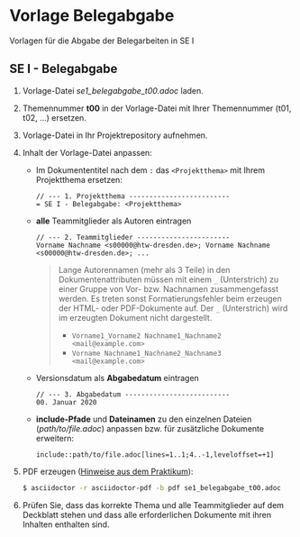 # Vorlage Belegabgabe

Vorlagen für die Abgabe der Belegarbeiten in SE I

## SE I - Belegabgabe

1. Vorlage-Datei *se1_belegabgabe_t00.adoc* laden.
2. Themennummer **t00** in der Vorlage-Datei mit Ihrer Themennummer (t01, t02, ...) ersetzen.
3. Vorlage-Datei in Ihr Projektrepository aufnehmen.
4. Inhalt der Vorlage-Datei anpassen:
    - Im Dokumententitel nach dem `:` das `<Projektthema>` mit Ihrem Projektthema ersetzen:
    
        ```
        // --- 1. Projektthema -------------------------
        = SE I - Belegabgabe: <Projektthema>
        ```
    
    - **alle** Teammitglieder als Autoren eintragen
    
        ```
        // --- 2. Teammitglieder -----------------------
        Vorname Nachname <s00000@htw-dresden.de>; Vorname Nachname <s00000@htw-dresden.de>; ...
        ```
        > Lange Autorennamen (mehr als 3 Teile) in den Dokumentenattributen müssen mit einem `_` (Unterstrich) zu einer Gruppe von Vor- bzw. Nachnamen zusammengefasst werden. Es treten sonst Formatierungsfehler beim erzeugen der HTML- oder PDF-Dokumente auf. Der `_` (Unterstrich) wird im erzeugten Dokument nicht dargestellt.
        >
        > - `Vorname1_Vorname2 Nachname1_Nachname2 <mail@example.com>`
        > - `Vorname Nachname1_Nachname2_Nachname3 <mail@example.com>`
    
    - Versionsdatum als **Abgabedatum** eintragen
    
        ```
        // --- 3. Abgabedatum --------------------------
        00. Januar 2020
        ```
        
    - **include-Pfade** und **Dateinamen** zu den einzelnen Dateien (*path/to/file.adoc*) anpassen bzw. für zusätzliche Dokumente erweitern:
    
        ```
        include::path/to/file.adoc[lines=1..1;4..-1,leveloffset=+1]
        ```
    
5. PDF erzeugen ([Hinweise aus dem Praktikum](https://www.informatik.htw-dresden.de/~zirkelba/praktika/se/arbeiten-mit-git-und-asciidoc/praktikumsaufgaben-teil-2.html#_aufgabe_2_1_htmlpdf)):

    ```sh
    $ asciidoctor -r asciidoctor-pdf -b pdf se1_belegabgabe_t00.adoc
    ```
6. Prüfen Sie, dass das korrekte Thema und alle Teammitglieder auf dem Deckblatt stehen und dass alle erforderlichen Dokumente mit ihren Inhalten enthalten sind.
